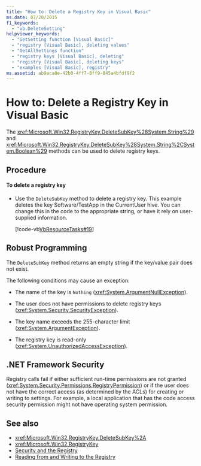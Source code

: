 ```yaml
---
title: "How to: Delete a Registry Key in Visual Basic"
ms.date: 07/20/2015
f1_keywords: 
  - "vb.DeleteSetting"
helpviewer_keywords: 
  - "GetSetting function [Visual Basic]"
  - "registry [Visual Basic], deleting values"
  - "GetAllSettings function"
  - "registry keys [Visual Basic], deleting"
  - "registry [Visual Basic], deleting keys"
  - "examples [Visual Basic], registry"
ms.assetid: ab9aca0e-42b0-4ff7-8ff9-845a4bfdf9f2
---
```

# How to: Delete a Registry Key in Visual Basic
The <xref:Microsoft.Win32.RegistryKey.DeleteSubKey%28System.String%29> and <xref:Microsoft.Win32.RegistryKey.DeleteSubKey%28System.String%2CSystem.Boolean%29> methods can be used to delete registry keys.  
  
## Procedure  
  
#### To delete a registry key  
  
- Use the `DeleteSubKey` method to delete a registry key. This example deletes the key Software/TestApp in the CurrentUser hive. You can change this in the code to the appropriate string, or have it rely on user-supplied information.  
  
     [!code-vb[VbResourceTasks#19](~/samples/snippets/visualbasic/VS_Snippets_VBCSharp/VbResourceTasks/VB/Class1.vb#19)]  
  
## Robust Programming  
 The `DeleteSubKey` method returns an empty string if the key/value pair does not exist.  
  
 The following conditions may cause an exception:  
  
- The name of the key is `Nothing` (<xref:System.ArgumentNullException>).  
  
- The user does not have permissions to delete registry keys (<xref:System.Security.SecurityException>).  
  
- The key name exceeds the 255-character limit (<xref:System.ArgumentException>).  
  
- The registry key is read-only (<xref:System.UnauthorizedAccessException>).  
  
## .NET Framework Security  
 Registry calls fail if either sufficient run-time permissions are not granted (<xref:System.Security.Permissions.RegistryPermission>) or if the user does not have the correct access (as determined by the ACLs) for creating or writing to settings. For example, a local application that has the code access security permission might not have operating system permission.  
  
## See also

- <xref:Microsoft.Win32.RegistryKey.DeleteSubKey%2A>
- <xref:Microsoft.Win32.RegistryKey>
- [Security and the Registry](../../../../visual-basic/developing-apps/programming/computer-resources/security-and-the-registry.md)
- [Reading from and Writing to the Registry](../../../../visual-basic/developing-apps/programming/computer-resources/reading-from-and-writing-to-the-registry.md)
